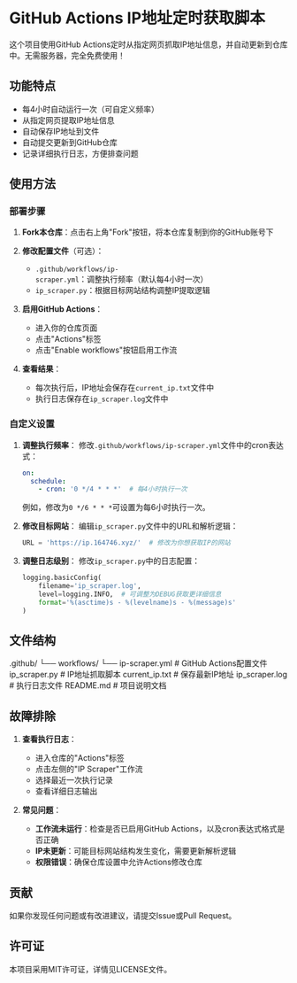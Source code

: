 # GitHub Actions IP地址定时获取脚本

这个项目使用GitHub Actions定时从指定网页抓取IP地址信息，并自动更新到仓库中。无需服务器，完全免费使用！

## 功能特点

- 每4小时自动运行一次（可自定义频率）
- 从指定网页提取IP地址信息
- 自动保存IP地址到文件
- 自动提交更新到GitHub仓库
- 记录详细执行日志，方便排查问题

## 使用方法

### 部署步骤

1. **Fork本仓库**：点击右上角"Fork"按钮，将本仓库复制到你的GitHub账号下

2. **修改配置文件**（可选）：
   - `.github/workflows/ip-scraper.yml`：调整执行频率（默认每4小时一次）
   - `ip_scraper.py`：根据目标网站结构调整IP提取逻辑

3. **启用GitHub Actions**：
   - 进入你的仓库页面
   - 点击"Actions"标签
   - 点击"Enable workflows"按钮启用工作流

4. **查看结果**：
   - 每次执行后，IP地址会保存在`current_ip.txt`文件中
   - 执行日志保存在`ip_scraper.log`文件中

### 自定义设置

1. **调整执行频率**：
   修改`.github/workflows/ip-scraper.yml`文件中的cron表达式：
   ```yaml
   on:
     schedule:
       - cron: '0 */4 * * *'  # 每4小时执行一次
   ```
   例如，修改为`0 */6 * * *`可设置为每6小时执行一次。

2. **修改目标网站**：
   编辑`ip_scraper.py`文件中的URL和解析逻辑：
   ```python
   URL = 'https://ip.164746.xyz/'  # 修改为你想获取IP的网站
   ```

3. **调整日志级别**：
   修改`ip_scraper.py`中的日志配置：
   ```python
   logging.basicConfig(
       filename='ip_scraper.log',
       level=logging.INFO,  # 可调整为DEBUG获取更详细信息
       format='%(asctime)s - %(levelname)s - %(message)s'
   )
   ```

## 文件结构
.github/
└── workflows/
    └── ip-scraper.yml  # GitHub Actions配置文件
ip_scraper.py           # IP地址抓取脚本
current_ip.txt          # 保存最新IP地址
ip_scraper.log          # 执行日志文件
README.md               # 项目说明文档
## 故障排除

1. **查看执行日志**：
   - 进入仓库的"Actions"标签
   - 点击左侧的"IP Scraper"工作流
   - 选择最近一次执行记录
   - 查看详细日志输出

2. **常见问题**：
   - **工作流未运行**：检查是否已启用GitHub Actions，以及cron表达式格式是否正确
   - **IP未更新**：可能目标网站结构发生变化，需要更新解析逻辑
   - **权限错误**：确保仓库设置中允许Actions修改仓库

## 贡献

如果你发现任何问题或有改进建议，请提交Issue或Pull Request。

## 许可证

本项目采用MIT许可证，详情见LICENSE文件。
    
